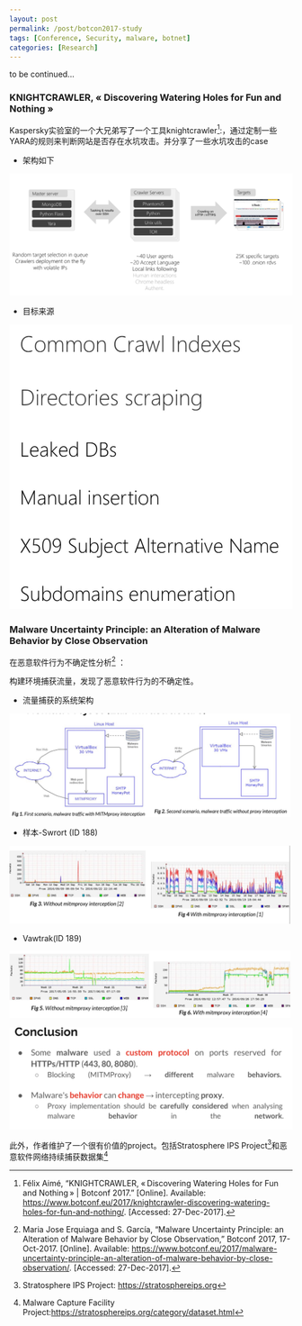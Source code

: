 ```yaml
---
layout: post
permalink: /post/botcon2017-study
tags: [Conference, Security, malware, botnet]
categories: [Research]
---
```



to be continued...

### KNIGHTCRAWLER, « Discovering Watering Holes for Fun and Nothing »

Kaspersky实验室的一个大兄弟写了一个工具knightcrawler[^knightcrawler]:，通过定制一些YARA的规则来判断网站是否存在水坑攻击。并分享了一些水坑攻击的case

- 架构如下

![-w500](/media/images/15144189570256.jpg)

- 目标来源

![-w250](/media/images/15144191078616.jpg)


[^knightcrawler]: Félix Aimé, “KNIGHTCRAWLER, « Discovering Watering Holes for Fun and Nothing » | Botconf 2017.” [Online]. Available: https://www.botconf.eu/2017/knightcrawler-discovering-watering-holes-for-fun-and-nothing/. [Accessed: 27-Dec-2017].


### Malware Uncertainty Principle: an Alteration of Malware Behavior by Close Observation

在恶意软件行为不确定性分析[^botnet-traffic]
：

构建环境捕获流量，发现了恶意软件行为的不确定性。

- 流量捕获的系统架构
<p><img src="/media/images/15144180154360.jpg" width=500/></p>



- 样本-Swrort (ID 188)

<p><img src="/media/images/15144184535247.jpg" width=500/></p>


- Vawtrak(ID 189)


<p><img src="/media/images/15144185519957.jpg" width=500/></p>



![-w500](/media/images/15144184116722.jpg)


此外，作者维护了一个很有价值的project。包括Stratosphere IPS Project[^startosphere]和恶意软件网络持续捕获数据集[^traffics]

[^traffics]: Malware Capture Facility Project:https://stratosphereips.org/category/dataset.html

[^startosphere]: Stratosphere IPS Project: https://stratosphereips.org




[^botnet-traffic]: Maria Jose Erquiaga and S. García, “Malware Uncertainty Principle: an Alteration of Malware Behavior by Close Observation,” Botconf 2017, 17-Oct-2017. [Online]. Available: https://www.botconf.eu/2017/malware-uncertainty-principle-an-alteration-of-malware-behavior-by-close-observation/. [Accessed: 27-Dec-2017].





